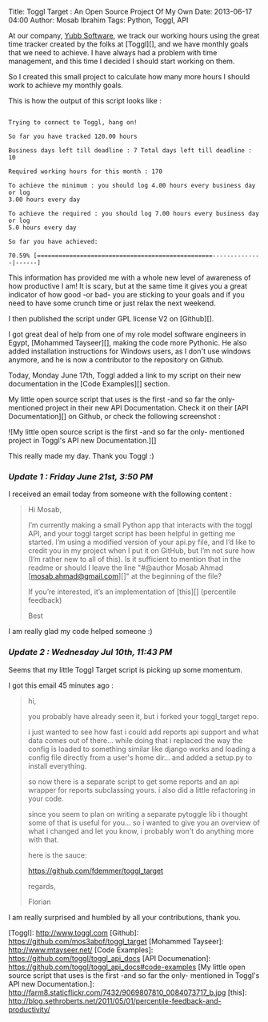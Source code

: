 Title: Toggl Target : An Open Source Project Of My Own
Date: 2013-06-17 04:00
Author: Mosab Ibrahim
Tags: Python, Toggl, API

At our company, [Yubb Software][], we track our working hours using the great
time tracker created by the folks at [Toggl][], and we have monthly goals that
we need to achieve. I have always had a problem with time management, and this
time I decided I should start working on them.

So I created this small project to calculate how many more hours I should work
to achieve my monthly goals.

This is how the output of this script looks like :

``` Hi Checking Internet connectivity...  Internet seems fine!

Trying to connect to Toggl, hang on!

So far you have tracked 120.00 hours

Business days left till deadline : 7 Total days left till deadline : 10

Required working hours for this month : 170

To achieve the minimum : you should log 4.00 hours every business day or log
3.00 hours every day

To achieve the required : you should log 7.00 hours every business day or log
5.0 hours every day

So far you have achieved:

70.59% [=================================================--------------|------]
```

This information has provided me with a whole new level of awareness of how
productive I am! It is scary, but at the same time it gives you a great
indicator of how good -or bad- you are sticking to your goals and if you need to
have some crunch time or just relax the next weekend.

I then published the script under GPL license V2 on [Github][].

I got great deal of help from one of my role model software engineers in Egypt,
  [Mohammed Tayseer][], making the code more Pythonic. He also added
  installation instructions for Windows users, as I don't use windows anymore,
  and he is now a contributor to the repository on Github.

Today, Monday June 17th, Toggl added a link to my script on their new
documentation in the [Code Examples][] section.

My little open source script that uses is the first -and so far the only-
mentioned project in their new API Documentation. Check it on their [API
Documentation][] on Github, or check the following screenshot :

![My little open source script is the first -and so far the only- mentioned
project in Toggl's API new Documentation.][]

This really made my day. Thank you Toggl :)

### ***Update 1 : Friday June 21st, 3:50 PM***

I received an email today from someone with the following content :

> Hi Mosab,
>
> I’m currently making a small Python app that interacts with the toggl API, and
> your toggl target script has been helpful in getting me started. I’m using a
> modified version of your api.py file, and I’d like to credit you in my project
> when I put it on GitHub, but I’m not sure how (I’m rather new to all of this).
> Is it sufficient to mention that in the readme or should I leave the line
> "\#@author Mosab Ahmad [mosab.ahmad@gmail.com][]" at the beginning of the
> file?
>
> If you’re interested, it’s an implementation of [this][] (percentile feedback)
>
> Best

I am really glad my code helped someone :)

### ***Update 2 : Wednesday Jul 10th, 11:43 PM***

Seems that my little Toggl Target script is picking up some momentum.

I got this email 45 minutes ago :

> hi,
>
> you probably have already seen it, but i forked your toggl\_target repo.
>
> i just wanted to see how fast i could add reports api support and what data
> comes out of there... while doing that i replaced the way the config is loaded
> to something similar like django works and loading a config file directly from
> a user's home dir... and added a setup.py to install everything.
>
> so now there is a separate script to get some reports and an api wrapper for
> reports subclassing yours. i also did a little refactoring in your code.
>
> since you seem to plan on writing a separate pytoggle lib i thought some of
> that is useful for you... so i wanted to give you an overview of what i
> changed and let you know, i probably won't do anything more with that.
>
> here is the sauce:
>
> <https://github.com/fdemmer/toggl_target>
>
> regards,
>
> Florian

I am really surprised and humbled by all your contributions, thank you.

[My little open source script Toggl Target in action.]: http://farm4.staticflickr.com/3832/9067864209_17b3b8d1c8_o.png
[Yubb Software]: http://www.yubb-software.com
[Toggl]: http://www.toggl.com [Github]: https://github.com/mos3abof/toggl_target
[Mohammed Tayseer]: http://www.mtayseer.net/
[Code Examples]: https://github.com/toggl/toggl_api_docs
[API Documenation]: https://github.com/toggl/toggl_api_docs#code-examples
[My little open source script that uses is the first -and so far the only- mentioned in Toggl's API new
Documentation.]: http://farm8.staticflickr.com/7432/9069807810_0084073717_b.jpg
[this]: http://blog.sethroberts.net/2011/05/01/percentile-feedback-and-productivity/
